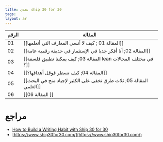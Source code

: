 ```yaml
---
title: تحدي ship 30 for 30
tags: 
layout: ar 
---
```



| الرقم | المقالة                                                         |
| ----- | --------------------------------------------------------------- |
| 01    | [[المقالة 01 ; كيف لا أنسى المعارف التي أتعلمها]]               |
| 02    | [[المقالة 02; أنا أفكر جديا في الإستثمار في حديقة رقمية عامة]]  |
| 03    | [[المقالة 03; كيف يمكننا تطبيق فلسفة lean في مختلف المجالات ؟]] |
| 04    |                  [[المقالة 04; كيف تسطر قوقل أهدافها؟]]         |
| 05    |                                        [[المقالة 05; ثلاث طرق تخفى على الكثير لإجياد منح في البحث العلمي]]      |
| 06    | [[المقالة 06 ]]                                                               |


# مراجع 
* [How to Build a Writing Habit with Ship 30 for 30](https://mattragland.com/ship30for30-review)
* [https://www.ship30for30.com/](https://www.ship30for30.com/)